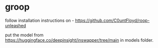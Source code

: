 # groop
follow installation instructions on - https://github.com/C0untFloyd/roop-unleashed

put the model from https://huggingface.co/deepinsight/inswapper/tree/main in models folder.
